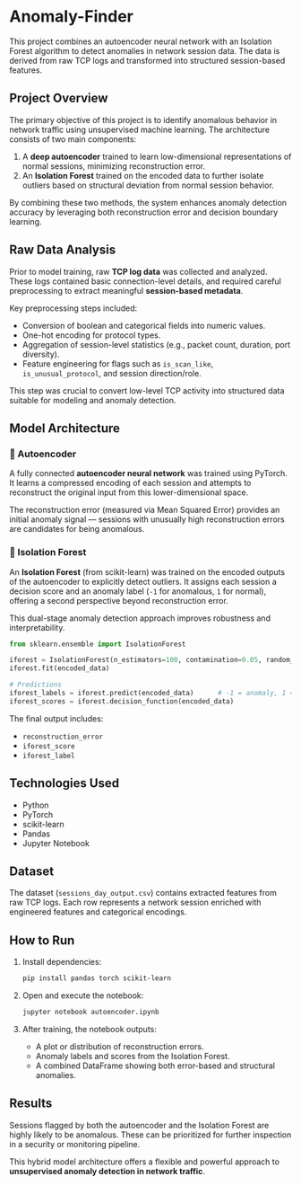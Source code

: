 # Anomaly-Finder
This project combines an autoencoder neural network with an Isolation Forest algorithm to detect anomalies in network session data. The data is derived from raw TCP logs and transformed into structured session-based features.


## Project Overview

The primary objective of this project is to identify anomalous behavior in network traffic using unsupervised machine learning. The architecture consists of two main components:

1. A **deep autoencoder** trained to learn low-dimensional representations of normal sessions, minimizing reconstruction error.
2. An **Isolation Forest** trained on the encoded data to further isolate outliers based on structural deviation from normal session behavior.

By combining these two methods, the system enhances anomaly detection accuracy by leveraging both reconstruction error and decision boundary learning.

## Raw Data Analysis

Prior to model training, raw **TCP log data** was collected and analyzed. These logs contained basic connection-level details, and required careful preprocessing to extract meaningful **session-based metadata**.

Key preprocessing steps included:
- Conversion of boolean and categorical fields into numeric values.
- One-hot encoding for protocol types.
- Aggregation of session-level statistics (e.g., packet count, duration, port diversity).
- Feature engineering for flags such as `is_scan_like`, `is_unusual_protocol`, and session direction/role.

This step was crucial to convert low-level TCP activity into structured data suitable for modeling and anomaly detection.

## Model Architecture

### 🔸 Autoencoder

A fully connected **autoencoder neural network** was trained using PyTorch. It learns a compressed encoding of each session and attempts to reconstruct the original input from this lower-dimensional space.

The reconstruction error (measured via Mean Squared Error) provides an initial anomaly signal — sessions with unusually high reconstruction errors are candidates for being anomalous.

### 🔸 Isolation Forest

An **Isolation Forest** (from scikit-learn) was trained on the encoded outputs of the autoencoder to explicitly detect outliers. It assigns each session a decision score and an anomaly label (`-1` for anomalous, `1` for normal), offering a second perspective beyond reconstruction error.

This dual-stage anomaly detection approach improves robustness and interpretability.

```python
from sklearn.ensemble import IsolationForest

iforest = IsolationForest(n_estimators=100, contamination=0.05, random_state=42)
iforest.fit(encoded_data)

# Predictions
iforest_labels = iforest.predict(encoded_data)      # -1 = anomaly, 1 = normal
iforest_scores = iforest.decision_function(encoded_data)
```

The final output includes:
- `reconstruction_error`
- `iforest_score`
- `iforest_label`

## Technologies Used

- Python
- PyTorch
- scikit-learn
- Pandas
- Jupyter Notebook

## Dataset

The dataset (`sessions_day_output.csv`) contains extracted features from raw TCP logs. Each row represents a network session enriched with engineered features and categorical encodings.

## How to Run

1. Install dependencies:
   ```bash
   pip install pandas torch scikit-learn
   ```

2. Open and execute the notebook:
   ```bash
   jupyter notebook autoencoder.ipynb
   ```

3. After training, the notebook outputs:
   - A plot or distribution of reconstruction errors.
   - Anomaly labels and scores from the Isolation Forest.
   - A combined DataFrame showing both error-based and structural anomalies.

## Results

Sessions flagged by both the autoencoder and the Isolation Forest are highly likely to be anomalous. These can be prioritized for further inspection in a security or monitoring pipeline.

This hybrid model architecture offers a flexible and powerful approach to **unsupervised anomaly detection in network traffic**.
